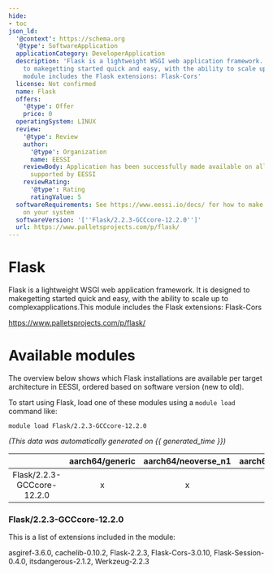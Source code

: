 ```yaml
---
hide:
- toc
json_ld:
  '@context': https://schema.org
  '@type': SoftwareApplication
  applicationCategory: DeveloperApplication
  description: 'Flask is a lightweight WSGI web application framework. It is designed
    to makegetting started quick and easy, with the ability to scale up to complexapplications.This
    module includes the Flask extensions: Flask-Cors'
  license: Not confirmed
  name: Flask
  offers:
    '@type': Offer
    price: 0
  operatingSystem: LINUX
  review:
    '@type': Review
    author:
      '@type': Organization
      name: EESSI
    reviewBody: Application has been successfully made available on all architectures
      supported by EESSI
    reviewRating:
      '@type': Rating
      ratingValue: 5
  softwareRequirements: See https://www.eessi.io/docs/ for how to make EESSI available
    on your system
  softwareVersion: '[''Flask/2.2.3-GCCcore-12.2.0'']'
  url: https://www.palletsprojects.com/p/flask/
---
```


Flask
=====


Flask is a lightweight WSGI web application framework. It is designed to makegetting started quick and easy, with the ability to scale up to complexapplications.This module includes the Flask extensions: Flask-Cors

https://www.palletsprojects.com/p/flask/
# Available modules


The overview below shows which Flask installations are available per target architecture in EESSI, ordered based on software version (new to old).

To start using Flask, load one of these modules using a `module load` command like:

```shell
module load Flask/2.2.3-GCCcore-12.2.0
```

*(This data was automatically generated on {{ generated_time }})*  

| |aarch64/generic|aarch64/neoverse_n1|aarch64/neoverse_v1|aarch64/nvidia|x86_64/generic|x86_64/amd/zen2|x86_64/amd/zen3|x86_64/amd/zen4|x86_64/intel/haswell|x86_64/intel/sapphirerapids|x86_64/intel/skylake_avx512|aarch64/nvidia/grace|
| :---: | :---: | :---: | :---: | :---: | :---: | :---: | :---: | :---: | :---: | :---: | :---: | :---: |
|Flask/2.2.3-GCCcore-12.2.0|x|x|x|-|x|x|x|x|x|x|x|x|


### Flask/2.2.3-GCCcore-12.2.0

This is a list of extensions included in the module:

asgiref-3.6.0, cachelib-0.10.2, Flask-2.2.3, Flask-Cors-3.0.10, Flask-Session-0.4.0, itsdangerous-2.1.2, Werkzeug-2.2.3